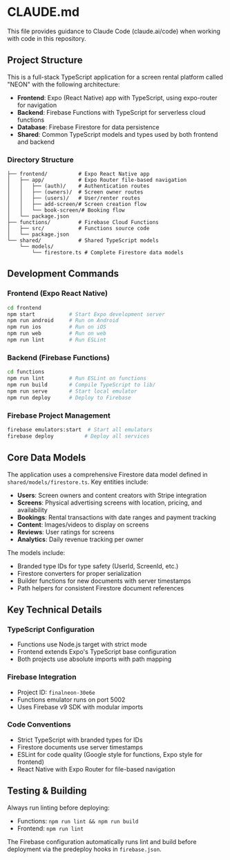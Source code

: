 # CLAUDE.md

This file provides guidance to Claude Code (claude.ai/code) when working with code in this repository.

## Project Structure

This is a full-stack TypeScript application for a screen rental platform called "NEON" with the following architecture:

- **Frontend**: Expo (React Native) app with TypeScript, using expo-router for navigation
- **Backend**: Firebase Functions with TypeScript for serverless cloud functions
- **Database**: Firebase Firestore for data persistence
- **Shared**: Common TypeScript models and types used by both frontend and backend

### Directory Structure

```
├── frontend/          # Expo React Native app
│   ├── app/           # Expo Router file-based navigation
│   │   ├── (auth)/    # Authentication routes
│   │   ├── (owners)/  # Screen owner routes  
│   │   ├── (users)/   # User/renter routes
│   │   ├── add-screen/# Screen creation flow
│   │   └── book-screen/# Booking flow
│   └── package.json
├── functions/         # Firebase Cloud Functions
│   ├── src/           # Functions source code
│   └── package.json
└── shared/            # Shared TypeScript models
    └── models/
        └── firestore.ts # Complete Firestore data models
```

## Development Commands

### Frontend (Expo React Native)
```bash
cd frontend
npm start           # Start Expo development server
npm run android     # Run on Android
npm run ios         # Run on iOS  
npm run web         # Run on web
npm run lint        # Run ESLint
```

### Backend (Firebase Functions)
```bash
cd functions
npm run lint        # Run ESLint on functions
npm run build       # Compile TypeScript to lib/
npm run serve       # Start local emulator
npm run deploy      # Deploy to Firebase
```

### Firebase Project Management
```bash
firebase emulators:start  # Start all emulators
firebase deploy          # Deploy all services
```

## Core Data Models

The application uses a comprehensive Firestore data model defined in `shared/models/firestore.ts`. Key entities include:

- **Users**: Screen owners and content creators with Stripe integration
- **Screens**: Physical advertising screens with location, pricing, and availability 
- **Bookings**: Rental transactions with date ranges and payment tracking
- **Content**: Images/videos to display on screens
- **Reviews**: User ratings for screens
- **Analytics**: Daily revenue tracking per owner

The models include:
- Branded type IDs for type safety (UserId, ScreenId, etc.)
- Firestore converters for proper serialization
- Builder functions for new documents with server timestamps
- Path helpers for consistent Firestore document references

## Key Technical Details

### TypeScript Configuration
- Functions use Node.js target with strict mode
- Frontend extends Expo's TypeScript base configuration
- Both projects use absolute imports with path mapping

### Firebase Integration
- Project ID: `finalneon-30e6e`
- Functions emulator runs on port 5002
- Uses Firebase v9 SDK with modular imports

### Code Conventions
- Strict TypeScript with branded types for IDs
- Firestore documents use server timestamps
- ESLint for code quality (Google style for functions, Expo style for frontend)
- React Native with Expo Router for file-based navigation

## Testing & Building

Always run linting before deploying:
- Functions: `npm run lint && npm run build`
- Frontend: `npm run lint`

The Firebase configuration automatically runs lint and build before deployment via the predeploy hooks in `firebase.json`.